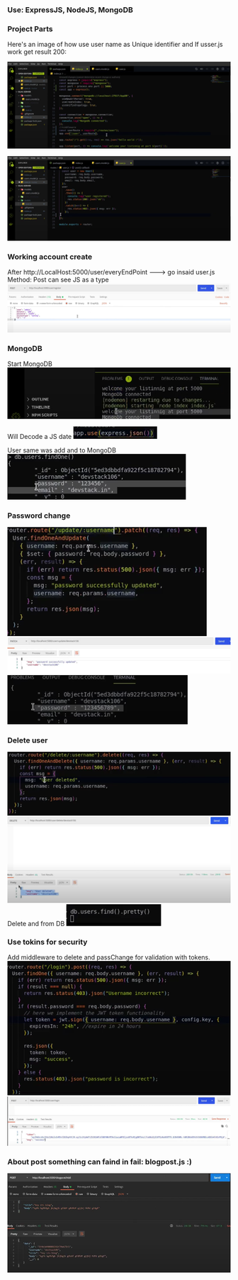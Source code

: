 ### Use: ExpressJS, NodeJS, MongoDB
### Project Parts

Here's an image of how use user name as Unique identifier and If usser.js work get result 200:

![Unique identifier](images/UsserNameUniqueWorkLikeIdfromSQL.png)

![Working check](images/CodeCheckUserWorkingorNo.png)

### Working account create
After http://LocalHost:5000/user/everyEndPoint ---> go insaid user.js Method: Post can see JS as a type
![RegisterWorking](images/RegisterWorking.png)

### MongoDB
Start MongoDB
![MongoDBConnect](images/MongoDBConnect.png)

Will Decode a JS date
![Decodejsformongo](images/Decodejsformongo.png)

User same was add and to MongoDB
![AddUserMongo](images/AddUserMongo.png)

### Password change
![codechangepass](images/codechangepass.png)
![workingchangepass](images/workingchangepass.png)
![changeandDB](images/changeandDB.png)

### Delete user
![codeDeleteuser](images/codeDeleteuser.png)
![workingdeleteuser](images/workingdeleteuser.png)
Delete and from DB
![deletefromDB](images/deletefromDB.png)

### Use tokins for security
Add middleware to delete and passChange for validation with tokens.
![Tokensecurity](images/Tokensecurity.png)
![TokeWeGet](images/TokeWeGet.png)

### About post something can faind in fail: blogpost.js :)
![Blog](images/Blog.png)
